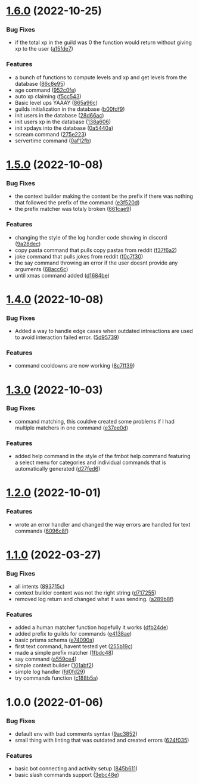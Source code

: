 # [1.6.0](https://github.com/vycdev/Morpheus/compare/v1.5.0...v1.6.0) (2022-10-25)


### Bug Fixes

* if the total xp in the guild was 0 the function would return without giving xp to the user ([a15fde7](https://github.com/vycdev/Morpheus/commit/a15fde70d689a2cce3f9304843743c85d6149d7f))


### Features

* a bunch of functions to compute levels and xp and get levels from the database ([86c8e95](https://github.com/vycdev/Morpheus/commit/86c8e95a3f006f0f439491c48edfbc80f78ef8a7))
* age command ([952c0fe](https://github.com/vycdev/Morpheus/commit/952c0fed3875f2903fd1bec5e5d2956df7458b66))
* auto xp claiming ([f5cc543](https://github.com/vycdev/Morpheus/commit/f5cc543999b6b1f32f6d4b29af86bb76beae6330))
* Basic level ups YAAAY ([865a96c](https://github.com/vycdev/Morpheus/commit/865a96c5b6ac8fa1b09a37e88ff0cfe720bc6ba5))
* guilds initialization in the database ([b00fdf9](https://github.com/vycdev/Morpheus/commit/b00fdf93aa80bc7858f8eb87ac4ae51ba410be20))
* init users in the database ([28d66ac](https://github.com/vycdev/Morpheus/commit/28d66acbae2a4ef0da3b2064844d1b291b182343))
* init users xp in the database ([138a606](https://github.com/vycdev/Morpheus/commit/138a606dc932b89919f45b17fd41513ff2ca0614))
* init xpdays into the database ([0a5440a](https://github.com/vycdev/Morpheus/commit/0a5440ad61b42b779cfda6eafd3675a9e799a080))
* scream command ([275e223](https://github.com/vycdev/Morpheus/commit/275e223d718769690fe0e89123723e9db3a1c786))
* servertime command ([0af12fb](https://github.com/vycdev/Morpheus/commit/0af12fbece39f2541fc46272d724d5815061e6d3))

# [1.5.0](https://github.com/vycdev/Morpheus/compare/v1.4.0...v1.5.0) (2022-10-08)


### Bug Fixes

* the context builder making the content be the prefix if there was nothing that followed the prefix of the command ([e3f520d](https://github.com/vycdev/Morpheus/commit/e3f520d22f60ba87720e5ca48dfd1933cab7f063))
* the prefix matcher was totaly broken ([661cae9](https://github.com/vycdev/Morpheus/commit/661cae9a478612a97ba35ef3948a93e58045e52d))


### Features

* changing the style of the log handler code showing in discord ([9a28dec](https://github.com/vycdev/Morpheus/commit/9a28dec21d12dcf64eb590bac25d4807587b07bf))
* copy pasta command that pulls copy pastas from reddit ([f37f6a2](https://github.com/vycdev/Morpheus/commit/f37f6a2a9ce9a6df2d73f3eff40de4aac382265d))
* joke command that pulls jokes from reddit ([f0c7f30](https://github.com/vycdev/Morpheus/commit/f0c7f308fa9a9d87e7131e5ea92f068eff60e564))
* the say command throwing an error if the user doesnt provide any arguments ([68acc6c](https://github.com/vycdev/Morpheus/commit/68acc6c4683be11b51fe56c8868cce78c802ccde))
* until xmas command added ([d1684be](https://github.com/vycdev/Morpheus/commit/d1684be4af1f6d4ef7417a631b059ee8bbbde9fb))

# [1.4.0](https://github.com/vycdev/Morpheus/compare/v1.3.0...v1.4.0) (2022-10-08)


### Bug Fixes

* Added a way to handle edge cases when outdated intreactions are used to avoid interaction failed error. ([5d95739](https://github.com/vycdev/Morpheus/commit/5d957396e0d46352f85463fdad45c6f6f6b8048b))


### Features

* command cooldowns are now working ([8c7ff39](https://github.com/vycdev/Morpheus/commit/8c7ff39c8172efebf0485cb061296cae847bf3e1))

# [1.3.0](https://github.com/vycdev/Morpheus/compare/v1.2.0...v1.3.0) (2022-10-03)


### Bug Fixes

* command matching, this couldve created some problems if I had multiple matchers in one command ([e37ee0d](https://github.com/vycdev/Morpheus/commit/e37ee0d4227ee26a25fc503a3f1644ea85e58361))


### Features

* added help command in the style of the fmbot help command featuring a select menu for categories and individual commands that is automatically generated ([d27fed6](https://github.com/vycdev/Morpheus/commit/d27fed6adb5fb0f39fd1054239b44ac007a4c493))

# [1.2.0](https://github.com/vycdev/Morpheus/compare/v1.1.0...v1.2.0) (2022-10-01)


### Features

* wrote an error handler and changed the way errors are handled for text commands ([6096c8f](https://github.com/vycdev/Morpheus/commit/6096c8fe1bae362e8028283f086e85d21de5010f))

# [1.1.0](https://github.com/vycdev/Morpheus/compare/v1.0.0...v1.1.0) (2022-03-27)


### Bug Fixes

* all intents ([893715c](https://github.com/vycdev/Morpheus/commit/893715cb05448478d51e32744a8aa2fb6b365ab2))
* context builder content was not the right string ([d717255](https://github.com/vycdev/Morpheus/commit/d717255d9a208471af269c46c3e17ee001564a9f))
* removed log return and changed what it was sending. ([a289b8f](https://github.com/vycdev/Morpheus/commit/a289b8f9b9309bcf4ef290ac98d6e05d6937499e))


### Features

* added a human matcher function hopefully it works ([dfb24de](https://github.com/vycdev/Morpheus/commit/dfb24deabc6827456ba3816f8fbd23541d33f2df))
* added prefix to guilds for commands ([e4138ae](https://github.com/vycdev/Morpheus/commit/e4138aee4fddb1539ce71c586c24e7eb11317b2e))
* basic prisma schema ([e74090a](https://github.com/vycdev/Morpheus/commit/e74090a04b3fb5677ec2605988e954ebf078b195))
* first text command, havent tested yet ([255b19c](https://github.com/vycdev/Morpheus/commit/255b19cf539ff2bc214b920534246328b798eb33))
* made a simple prefix matcher ([1fbdc48](https://github.com/vycdev/Morpheus/commit/1fbdc48f22c355a3a1b5bc9af2bb914e6f96cfed))
* say command ([a559ce4](https://github.com/vycdev/Morpheus/commit/a559ce444a40864fc1ea9520fdbb720b02ff552c))
* simple context builder ([101abf2](https://github.com/vycdev/Morpheus/commit/101abf2af42ea54835c0f34d3daa09d0604d9b03))
* simple log handler ([fd0fd29](https://github.com/vycdev/Morpheus/commit/fd0fd293871342c42be6313e5b1d026cd077630a))
* try commands function ([c188b5a](https://github.com/vycdev/Morpheus/commit/c188b5ad2eb95ad4f5a76cb50b52c1cb430844f5))

# 1.0.0 (2022-01-06)


### Bug Fixes

* default env with bad comments syntax ([9ac3852](https://github.com/vycdev/Morpheus/commit/9ac3852ceb102403e471a7c3042f248d45a152a4))
* small thing with linting that was outdated and created errors ([624f035](https://github.com/vycdev/Morpheus/commit/624f0355ad3d9e4f0673e4853fc7467d757a3ec6))


### Features

* basic bot connecting and activity setup ([845b611](https://github.com/vycdev/Morpheus/commit/845b61183dd776b4148fff837ac4f02dde2a2b3e))
* basic slash commands support ([3ebc48e](https://github.com/vycdev/Morpheus/commit/3ebc48e1b17d3ea444125906a252f9e9b1fbfc2b))
